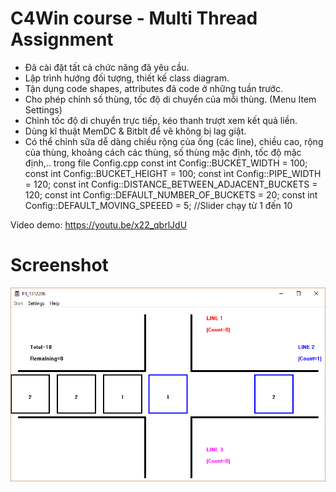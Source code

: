 # C4Win course - Multi Thread Assignment

- Đã cài đặt tất cả chức năng đã yêu cầu.
- Lập trình hướng đối tượng, thiết kế class diagram.
- Tận dụng code shapes, attributes đã code ở những tuần trước.
- Cho phép chỉnh số thùng, tốc độ di chuyển của mỗi thùng. (Menu Item Settings)
- Chỉnh tốc độ di chuyển trực tiếp, kéo thanh trượt xem kết quả liền.
- Dùng kĩ thuật MemDC & Bitblt để vẽ không bị lag giật.
- Có thể chỉnh sữa dễ dàng chiều rộng của ống (các line), chiều cao, rộng của thùng, khoảng cách các thùng, số thùng mặc định, tốc độ mặc định,.. trong file Config.cpp
const int Config::BUCKET_WIDTH = 100;
const int Config::BUCKET_HEIGHT = 100;
const int Config::PIPE_WIDTH = 120;
const int Config::DISTANCE_BETWEEN_ADJACENT_BUCKETS = 120;
const int Config::DEFAULT_NUMBER_OF_BUCKETS = 20;
const int Config::DEFAULT_MOVING_SPEEED = 5; //Slider chạy từ 1 đến 10

Video demo: https://youtu.be/x22_qbrlJdU

# Screenshot
![Screenshot](https://raw.githubusercontent.com/hiepxuan2008/C4Win_MultiThreadRobot/master/Screenshot.png)